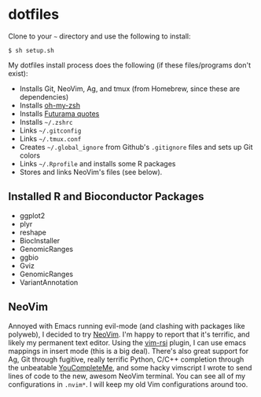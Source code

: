 # dotfiles

Clone to your `~` directory and use the following to install:

    $ sh setup.sh

My dotfiles install process does the following (if these files/programs don't
exist):

 - Installs Git, NeoVim, Ag, and tmux (from Homebrew, since these are dependencies)
 - Installs [oh-my-zsh](https://github.com/robbyrussell/oh-my-zsh)
 - Installs [Futurama quotes](https://github.com/vsbuffalo/good-news-everyone)
 - Installs `~/.zshrc`
 - Links `~/.gitconfig`
 - Links `~/.tmux.conf`
 - Creates `~/.global_ignore` from Github's `.gitignore` files and sets up Git colors
 - Links `~/.Rprofile` and installs some R packages
 - Stores and links NeoVim's files (see below).

## Installed R and Bioconductor Packages

 - ggplot2
 - plyr
 - reshape
 - BiocInstaller
 - GenomicRanges
 - ggbio
 - Gviz
 - GenomicRanges
 - VariantAnnotation

## NeoVim

Annoyed with Emacs running evil-mode (and clashing with packages like polyweb),
I decided to try [NeoVim](http://neovim.io/). I'm happy to report that it's
terrific, and likely my permanent text editor. Using the
[vim-rsi](https://github.com/tpope/vim-rsi) plugin, I can use emacs mappings in
insert mode (this is a big deal). There's also great support for Ag, Git
through fugitive, really terrific Python, C/C++ completion through the
unbeatable [YouCompleteMe](https://github.com/Valloric/YouCompleteMe), and some
hacky vimscript I wrote to send lines of code to the new, awesom NeoVim
terminal. You can see all of my configurations in `.nvim*`. I will keep my old
Vim configurations around too.
